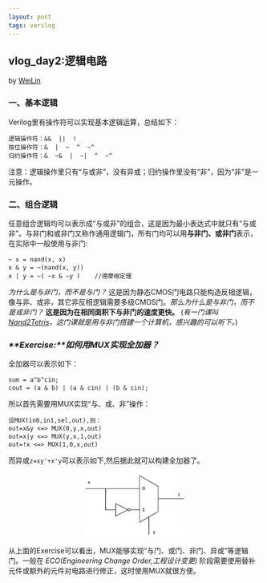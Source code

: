 ```yaml
---
layout: post
tags: verilog
---
```


## vlog_day2:逻辑电路 
by [WeiLin](https://github.com/xLinWei)

### 一、基本逻辑
Verilog里有操作符可以实现基本逻辑运算，总结如下：
```
逻辑操作符：&&  ||  !
按位操作符：&  |  ~  ^  ~^
归约操作符：&  ~&  |  ~|  ^  ~^
```
注意：逻辑操作里只有“与或非”，没有异或；归约操作里没有“非”，因为“非”是一元操作。

### 二、组合逻辑
任意组合逻辑均可以表示成“与或非”的组合，这是因为最小表达式中就只有“与或非”。与非门和或非门又称作通用逻辑门，所有门均可以用**与非门、或非门**表示，在实际中一般使用与非门:
```
~ x = nand(x, x)
x & y = ~(nand(x, y))
x | y = ~( ~x & ~y )    //德摩根定理
```
_为什么是与非门，而不是与门？_ 这是因为静态CMOS门电路只能构造反相逻辑，像与非、或非，其它非反相逻辑需要多级CMOS门。_那么为什么是与非门，而不是或非门？_ **这是因为在相同面积下与非门的速度更快。**
(_有一门课叫[Nand2Tetris](https://www.coursera.org/learn/build-a-computer)，这门课就是用与非门搭建一个计算机，感兴趣的可以听下。_)


### _**Exercise:**如何用MUX实现全加器？_

全加器可以表示如下：
```
sum = a^b^cin;
cout = (a & b) | (a & cin) | (b & cin);
```
所以首先需要用MUX实现“与、或、非”操作：
```
设MUX(in0,in1,sel,out),则：
out=x&y <=> MUX(0,y,x,out)
out=x|y <=> MUX(y,x,1,out)
out=!x <=> MUX(1,0,x,out)
```
而异或`z=xy'+x'y`可以表示如下,然后据此就可以构建全加器了。

<center><img src="image/02_xor.png" width="40%"></center>

从上面的Exercise可以看出，MUX能够实现“与门、或门、非门、异或”等逻辑门。一般在 _ECO(Engineering Change Order,工程设计变更)_ 阶段需要使用替补元件或额外的元件对电路进行修正，这时使用MUX就很方便。